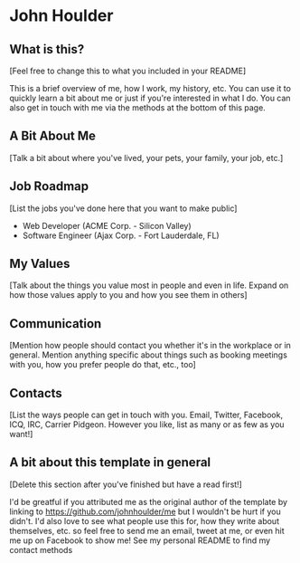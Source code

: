 # John Houlder

## What is this?
[Feel free to change this to what you included in your README]

This is a brief overview of me, how I work, my history, etc. You can use it to quickly learn a bit about me or just if you're interested in what I do. You can also get in touch with me via the methods at the bottom of this page.

## A Bit About Me
[Talk a bit about where you've lived, your pets, your family, your job, etc.]

## Job Roadmap
[List the jobs you've done here that you want to make public]

- Web Developer (ACME Corp. - Silicon Valley)
- Software Engineer (Ajax Corp. - Fort Lauderdale, FL)

## My Values
[Talk about the things you value most in people and even in life. Expand on how those values apply to you and how you see them in others]

## Communication
[Mention how people should contact you whether it's in the workplace or in general. Mention anything specific about things such as booking meetings with you, how you prefer people do that, etc., too]

## Contacts
[List the ways people can get in touch with you. Email, Twitter, Facebook, ICQ, IRC, Carrier Pidgeon. However you like, list as many or as few as you want!]

## A bit about this template in general
[Delete this section after you've finished but have a read first!]

I'd be greatful if you attributed me as the original author of the template by linking to https://github.com/johnhoulder/me but I wouldn't be hurt if you didn't. I'd also love to see what people use this for, how they write about themselves, etc. so feel free to send me an email, tweet at me, or even hit me up on Facebook to show me! See my personal README to find my contact methods
